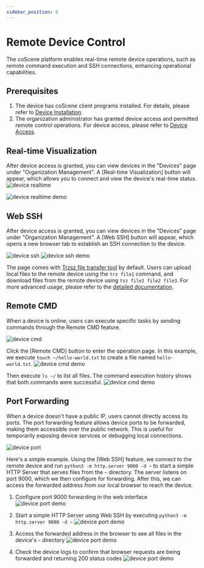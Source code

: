 ```yaml
---
sidebar_position: 6
---
```


# Remote Device Control

The coScene platform enables real-time remote device operations, such as remote command execution and SSH connections, enhancing operational capabilities.

## Prerequisites

1. The device has coScene client programs installed. For details, please refer to [Device Installation](./2-create-device.md#add-from-device-side).
2. The organization administrator has granted device access and permitted remote control operations. For device access, please refer to [Device Access](./3-manage-device.md#device-access).

## Real-time Visualization

After device access is granted, you can view devices in the "Devices" page under "Organization Management". A [Real-time Visualization] button will appear, which allows you to connect and view the device's real-time status.
![device realtime](./img/4-3-device-realtime.png)

![device realtime demo](./img/4-3-device-realtime-demo.png)

## Web SSH

After device access is granted, you can view devices in the "Devices" page under "Organization Management". A [Web SSH] button will appear, which opens a new browser tab to establish an SSH connection to the device.

![device ssh](./img/4-3-device-ssh.png)
![device ssh demo](./img/4-3-device-ssh-demo.png)

The page comes with [Trzsz file transfer tool](https://trzsz.github.io/cn/) by default. Users can upload local files to the remote device using the `trz file1` command, and download files from the remote device using `tsz file1 file2 file3`. For more advanced usage, please refer to the [detailed documentation](https://trzsz.github.io/cn/).

## Remote CMD

When a device is online, users can execute specific tasks by sending commands through the Remote CMD feature.

![device cmd](./img/4-3-device-cmd.png)

Click the [Remote CMD] button to enter the operation page. In this example, we execute `touch ~/hello-world.txt` to create a file named `hello-world.txt`.
![device cmd demo](./img/4-3-device-cmd-demo-1.png)

Then execute `ls ~/` to list all files. The command execution history shows that both commands were successful.
![device cmd demo](./img/4-3-device-cmd-demo-2.png)

## Port Forwarding

When a device doesn't have a public IP, users cannot directly access its ports. The port forwarding feature allows device ports to be forwarded, making them accessible over the public network. This is useful for temporarily exposing device services or debugging local connections.

![device port](./img/4-3-device-port.png)

Here's a simple example. Using the [Web SSH] feature, we connect to the remote device and run `python3 -m http.server 9000 -d ~` to start a simple HTTP Server that serves files from the `~` directory. The server listens on port 9000, which we then configure for forwarding. After this, we can access the forwarded address from our local browser to reach the device.

1. Configure port 9000 forwarding in the web interface
   ![device port demo](./img/4-3-device-port-demo-1.png)

2. Start a simple HTTP Server using Web SSH by executing `python3 -m http.server 9000 -d ~`
   ![device port demo](./img/4-3-device-port-demo-3.png)

3. Access the forwarded address in the browser to see all files in the device's `~` directory
   ![device port demo](./img/4-3-device-port-demo-2.png)

4. Check the device logs to confirm that browser requests are being forwarded and returning 200 status codes
   ![device port demo](./img/4-3-device-port-demo-3.png)